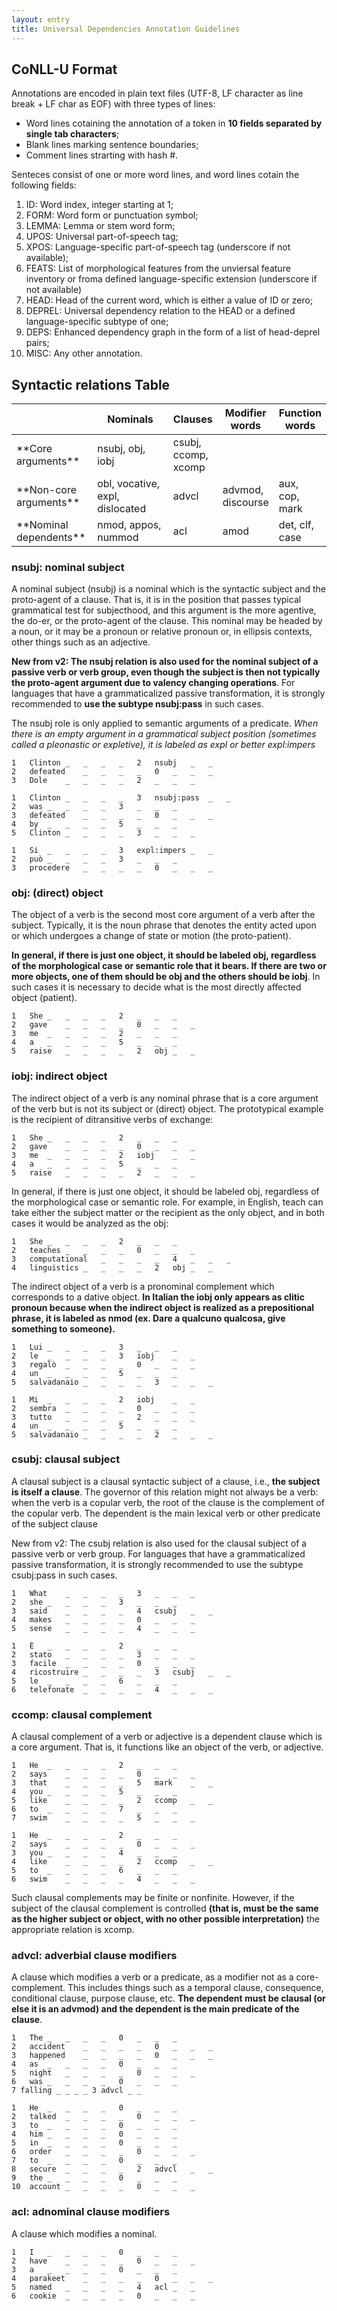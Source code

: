 ```yaml
---
layout: entry
title: Universal Dependencies Annotation Guidelines
---
```



## CoNLL-U Format

Annotations are encoded in plain text files (UTF-8, LF character as line break + LF char as EOF) with three types of lines:
* Word lines cotaining the annotation of a token in **10 fields separated by single tab characters**;
* Blank lines marking sentence boundaries;
* Comment lines strarting with hash #.


Senteces consist of one or more word lines, and word lines cotain the following fields:
1. ID: Word index, integer starting at 1;
2. FORM: Word form or punctuation symbol;
3. LEMMA: Lemma or stem word form;
4. UPOS: Universal part-of-speech tag;
5. XPOS: Language-specific part-of-speech tag (underscore if not available);
6. FEATS: List of morphological features from the unviersal feature inventory or froma defined language-specific extension (underscore if not available)
7. HEAD: Head of the current word, which is either a value of ID or zero;
8. DEPREL: Universal dependency relation to the HEAD or a defined language-specific subtype of one;
9. DEPS: Enhanced dependency graph in the form of a list of head-deprel pairs;
10. MISC: Any other annotation.

## Syntactic relations Table

<table>
<colgroup>
<col width="30%" />
<col width="70%" />
</colgroup>
<thead>
<tr class="header">
<th></th>
<th>Nominals</th>
<th>Clauses</th>
<th>Modifier words</th>
<th>Function words</th>
</tr>
</thead>
<tbody>
<tr>
<td markdown="span">**Core arguments**</td>
<td markdown="span">nsubj, obj, iobj</td>
<td markdown="span">csubj, ccomp, xcomp</td>
<td markdown="span"></td>
<td markdown="span"></td>
</tr>
<tr>
<td markdown="span">**Non-core arguments**</td>
<td markdown="span">obl, vocative, expl, dislocated</td>
<td markdown="span">advcl</td>
<td markdown="span">advmod, discourse</td>
<td markdown="span">aux, cop, mark</td>
</tr>
<td markdown="span"> **Nominal dependents** </td>
<td markdown="span">nmod, appos, nummod</td>
<td markdown="span">acl</td>
<td markdown="span">amod</td>
<td markdown="span">det, clf, case</td>
<tr>
</tr>
</tbody>
</table>


### **nsubj: nominal subject**
A nominal subject (nsubj) is a nominal which is the syntactic subject and the proto-agent of a clause. That is, it is in the position that passes typical grammatical test for subjecthood, and this argument is the more agentive, the do-er, or the proto-agent of the clause. This nominal may be headed by a noun, or it may be a pronoun or relative pronoun or, in ellipsis contexts, other things such as an adjective.

**New from v2: The nsubj relation is also used for the nominal subject of a passive verb or verb group, even though the subject is then not typically the proto-agent argument due to valency changing operations**. For languages that have a grammaticalized passive transformation, it is strongly recommended to **use the subtype nsubj:pass** in such cases.

The nsubj role is only applied to semantic arguments of a predicate. *When there is an empty argument in a grammatical subject position (sometimes called a pleonastic or expletive), it is labeled as expl or better expl:impers*

~~~ conllu
1	Clinton	_	_	_	_	2	nsubj	_	_
2	defeated	_	_	_	_	0	_	_	_
3	Dole	_	_	_	_	2	_	_	_

~~~
~~~ conllu
1	Clinton	_	_	_	_	3	nsubj:pass	_	_
2	was	_	_	_	_	3	_	_	_
3	defeated	_	_	_	_	0	_	_	_
4	by	_	_	_	_	5	_	_	_
5	Clinton	_	_	_	_	3	_	_	_

~~~

~~~ conllu
1	Si	_	_	_	_	3	expl:impers	_	_
2	può	_	_	_	_	3	_	_	_
3	procedere	_	_	_	_	0	_	_	_

~~~

### **obj: (direct) object**

The object of a verb is the second most core argument of a verb after the subject. Typically, it is the noun phrase that denotes the entity acted upon or which undergoes a change of state or motion (the proto-patient).

**In general, if there is just one object, it should be labeled obj, regardless of the morphological case or semantic role that it bears. If there are two or more objects, one of them should be obj and the others should be iobj**. In such cases it is necessary to decide what is the most directly affected object (patient).

~~~ conllu
1	She	_	_	_	_	2	_	_	_
2	gave	_	_	_	_	0	_	_	_
3	me	_	_	_	_	2	_	_	_
4	a	_	_	_	_	5	_	_	_
5	raise	_	_	_	_	2	obj	_	_

~~~

### **iobj: indirect object**

The indirect object of a verb is any nominal phrase that is a core argument of the verb but is not its subject or (direct) object. The prototypical example is the recipient of ditransitive verbs of exchange:

~~~ conllu
1	She	_	_	_	_	2	_	_	_
2	gave	_	_	_	_	0	_	_	_
3	me	_	_	_	_	2	iobj	_	_
4	a	_	_	_	_	5	_	_	_
5	raise	_	_	_	_	2	_	_	_

~~~

In general, if there is just one object, it should be labeled obj, regardless of the morphological case or semantic role. For example, in English, teach can take either the subject matter or the recipient as the only object, and in both cases it would be analyzed as the obj:

~~~ conllu
1	She	_	_	_	_	2	_	_	_
2	teaches	_	_	_	_	0	_	_	_
3	computational	_	_	_	_	4	_	_	_
4	linguistics	_	_	_	_	2	obj	_	_

~~~

The indirect object of a verb is a pronominal complement which corresponds to a dative object. **In Italian the iobj only appears as clitic pronoun because when the indirect object is realized as a prepositional phrase, it is labeled as nmod (ex. Dare a qualcuno qualcosa, give something to someone).**

~~~ conllu
1	Lui	_	_	_	_	3	_	_	_
2	le	_	_	_	_	3	iobj	_	_
3	regalò	_	_	_	_	0	_	_	_
4	un	_	_	_	_	5	_	_	_
5	salvadanaio	_	_	_	_	3	_	_	_

~~~

~~~ conllu
1	Mi	_	_	_	_	2	iobj	_	_
2	sembra	_	_	_	_	0	_	_	_
3	tutto	_	_	_	_	2	_	_	_
4	un	_	_	_	_	5	_	_	_
5	salvadanaio	_	_	_	_	2	_	_	_

~~~

### **csubj: clausal subject**

A clausal subject is a clausal syntactic subject of a clause, i.e., **the subject is itself a clause**. The governor of this relation might not always be a verb: when the verb is a copular verb, the root of the clause is the complement of the copular verb. The dependent is the main lexical verb or other predicate of the subject clause

New from v2: The csubj relation is also used for the clausal subject of a passive verb or verb group. For languages that have a grammaticalized passive transformation, it is strongly recommended to use the subtype csubj:pass in such cases.

~~~ conllu
1	What	_	_	_	_	3	_	_	_
2	she	_	_	_	_	3	_	_	_
3	said	_	_	_	_	4	csubj	_	_
4	makes	_	_	_	_	0	_	_	_
5	sense	_	_	_	_	4	_	_	_

~~~

~~~ conllu
1	È	_	_	_	_	2	_	_	_
2	stato	_	_	_	_	3	_	_	_
3	facile	_	_	_	_	0	_	_	_
4	ricostruire	_	_	_	_	3	csubj	_	_
5	le	_	_	_	_	6	_	_	_
6	telefonate	_	_	_	_	4	_	_	_

~~~

### **ccomp: clausal complement**

A clausal complement of a verb or adjective is a dependent clause which is a core argument. That is, it functions like an object of the verb, or adjective.

~~~ conllu
1	He	_	_	_	_	2	_	_	_
2	says	_	_	_	_	0	_	_	_
3	that	_	_	_	_	5	mark	_	_
4	you	_	_	_	_	5	_	_	_
5	like	_	_	_	_	2	ccomp	_	_
6	to	_	_	_	_	7	_	_	_
7	swim	_	_	_	_	5	_	_	_

~~~

~~~ conllu
1	He	_	_	_	_	2	_	_	_
2	says	_	_	_	_	0	_	_	_
3	you	_	_	_	_	4	_	_	_
4	like	_	_	_	_	2	ccomp	_	_
5	to	_	_	_	_	6	_	_	_
6	swim	_	_	_	_	4	_	_	_

~~~

Such clausal complements may be finite or nonfinite. However, if the subject of the clausal complement is controlled **(that is, must be the same as the higher subject or object, with no other possible interpretation)** the appropriate relation is xcomp.


### **advcl: adverbial clause modifiers**

A clause which modifies a verb or a predicate, as a modifier not as a core-complement. This includes things such as a temporal clause, consequence, conditional clause, purpose clause, etc. **The dependent must be clausal (or else it is an advmod) and the dependent is the main predicate of the clause**.

~~~ conllu
1	The	_	_	_	_	0	_	_	_
2	accident	_	_	_	_	0	_	_	_
3	happened	_	_	_	_	0	_	_	_
4	as	_	_	_	_	0	_	_	_
5	night	_	_	_	_	0	_	_	_
6	was	_	_	_	_	0	_	_	_
7 falling _ _ _ _ 3 advcl _ _

~~~

~~~ conllu
1	He	_	_	_	_	0	_	_	_
2	talked	_	_	_	_	0	_	_	_
3	to	_	_	_	_	0	_	_	_
4	him	_	_	_	_	0	_	_	_
5	in	_	_	_	_	0	_	_	_
6	order	_	_	_	_	0	_	_	_
7	to	_	_	_	_	0	_	_	_
8	secure	_	_	_	_	2	advcl	_	_
9	the	_	_	_	_	0	_	_	_
10	account	_	_	_	_	0	_	_	_

~~~


### **acl: adnominal clause modifiers**

A clause which modifies a nominal.


~~~ conllu
1	I	_	_	_	_	0	_	_	_
2	have	_	_	_	_	0	_	_	_
3	a	_	_	_	_	0	_	_	_
4	parakeet	_	_	_	_	0	_	_	_
5	named	_	_	_	_	4	acl	_	_
6	cookie	_	_	_	_	0	_	_	_

~~~


